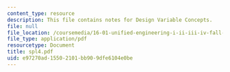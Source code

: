 ```yaml
---
content_type: resource
description: This file contains notes for Design Variable Concepts.
file: null
file_location: /coursemedia/16-01-unified-engineering-i-ii-iii-iv-fall-2005-spring-2006/e97270ad15502101bb909dfe6104e0be_spl4.pdf
file_type: application/pdf
resourcetype: Document
title: spl4.pdf
uid: e97270ad-1550-2101-bb90-9dfe6104e0be
---
```

